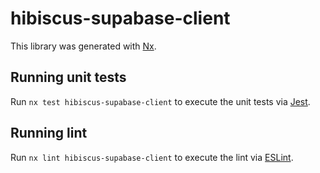 # hibiscus-supabase-client

This library was generated with [Nx](https://nx.dev).

## Running unit tests

Run `nx test hibiscus-supabase-client` to execute the unit tests via [Jest](https://jestjs.io).

## Running lint

Run `nx lint hibiscus-supabase-client` to execute the lint via [ESLint](https://eslint.org/).
